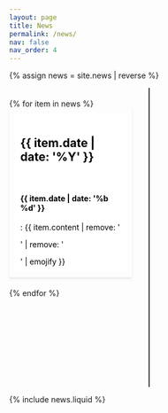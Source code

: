 ```yaml
---
layout: page
title: News
permalink: /news/
nav: false
nav_order: 4
---
```


<!-- <style>
#news-timeline {
    position: relative;
    width: 100%;
    padding: 40px 0; /* Increased padding for visual clarity */
}

.timeline-spine {
    position: absolute;
    left: 50%;
    top: 0;
    bottom: 0;
    width: 2px; /* Adjusted for a slimmer spine */
    background-color: #333;
    z-index: 1; /* Ensure spine is above connectors but below news items */
}

.news-item {
    position: relative;
    display: flex;
    justify-content: left; /* Center content */
    width: 40%;
    margin: 20px auto; /* Auto margins for horizontal centering */
    padding: 10px;
    box-shadow: 0 2px 4px rgba(0,0,0,0.1);
    background-color: #fff;
    border: 1px solid #ddd;
}

.news-content {
    padding: 10px;
}

.connector {
    position: absolute;
    width: 2px;
    background-color: #333;
    z-index: 0; /* Ensure connectors don't overlap news items */
}
</style> -->

<style>
#news-timeline {
    position: relative;
    width: 100%;
    min-height: 500px; /* Ensure container has a minimum height */
    padding: 20px 0;
}

.timeline-spine {
    position: absolute;
    left: 50%;
    top: 0;
    bottom: 0;
    width: 2px;
    background-color: #333;
    z-index: 1; /* Ensure it's above connecting lines */
}

.news-item {
    color: black;
    position: relative;
    width: 40%;
    margin-bottom: 20px;
    padding: 10px;
    box-shadow: 0 2px 4px rgba(0,0,0,0.1);
}

.news-left, .news-right {
    color: black;
    clear: both;
}

.news-left::before, .news-right::before {
    content: '';
    position: absolute;
    top: 50%;
    width: 25%; /* Adjust if needed */
    height: 2px;
    background-color: #333;
    z-index: 0;
}

.news-left::before {
    right: 100%;
}

.news-right::before {
    left: 100%;
}

.news-left {
    float: left;
    margin-right: 10%;
}

.news-right {
    float: right;
    margin-left: 10%;
}

.news-content {
    background-color: #fff;
    padding: 10px;
}

</style>

{% assign news = site.news | reverse %}

<div id="news-timeline">
    <div class="timeline-spine"></div> <!-- Central spine of the timeline -->
    <!-- Placeholder loop: Replace with your template engine's loop syntax -->
    {% for item in news %}
    <div class="news-item" data-year="{{ item.date | date: '%Y' }}">
        <div class="news-content">
        <h2> {{ item.date | date: '%Y' }} </h2> <br>
        <h4> {{ item.date | date: '%b %d' }} </h4>:&nbsp;{{ item.content | remove: '<p>' | remove: '</p>' | emojify }}
        </div>
    </div>
    {% endfor %}
</div>

<!-- <script type='text/javascript'>
document.addEventListener("DOMContentLoaded", function() {
    var newsItems = document.querySelectorAll('.news-item');

    newsItems.forEach(function(item) {
        var year = parseInt(item.getAttribute('data-year'), 10);
        if(year % 2 === 0) {
            // Even year, goes to the left
            item.style.right = "52%"; // Adjust based on the spine width
            item.style.transform = "translateX(50%)";
        } else {
            // Odd year, goes to the right
            item.style.left = "52%"; // Adjust based on the spine width
            item.style.transform = "translateX(-50%)";
        }
    });
});
</script>  -->

<script type='text/javascript'>
    document.addEventListener("DOMContentLoaded", function() {
    const newsItems = document.querySelectorAll('.news-item');

    newsItems.forEach(item => {
        var year = parseInt(item.getAttribute('data-year'), 10);
        if(year % 2 === 0) {
            // Even year, goes to the left
            item.classList.add('news-left');
        } else {
            // Odd year, goes to the right
            item.classList.add('news-right');
        }
    });
});
</script>

{% include news.liquid %}
